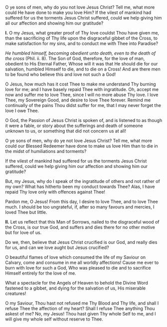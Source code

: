 
O ye sons of men, why do you not love Jesus Christ? Tell me, what more could He have done to make you love Him? If the vilest of mankind had suffered for us the torments Jesus Christ suffered, could we help giving him all our affection and showing him our gratitude?

**I\.** O my Jesus, what greater proof of Thy love couldst Thou have given me, than the sacrificing of Thy life upon the disgraceful gibbet of the Cross, to make satisfaction for my sins, and to conduct me with Thee into Paradise?

*He humbled himself, becoming obedient unto death, even to the death of the cross* (Phil. ii. 8). The Son of God, therefore, for the love of man, obedient to His Eternal Father, Whose will it was that He should die for our salvation, humbled Himself to die, and to die on a Cross! And are there men to be found who believe this and love not such a God!

O Jesus, how much has it cost Thee to make me understand Thy burning love for me; and I have basely repaid Thee with ingratitude. Oh, accept me now and suffer me to love Thee, since I will no more abuse Thy love. I love Thee, my Sovereign Good, and desire to love Thee forever. Remind me continually of the pains Thou didst suffer for me, that I may never forget the love I owe Thee.

O God, the Passion of Jesus Christ is spoken of, and is listened to as though it were a fable, or story about the sufferings and death of someone unknown to us, or something that did not concern us at all!

O ye sons of men, why do ye not love Jesus Christ? Tell me, what more could our Blessed Redeemer have done to make us love Him than to die in the midst of humiliations and torments?

If the vilest of mankind had suffered for us the torments Jesus Christ suffered, could we help giving him our affection and showing him our gratitude?

But, my Jesus, why do I speak of the ingratitude of others and not rather of my own? What has hitherto been my conduct towards Thee? Alas, I have repaid Thy love only with offences against Thee!

Pardon me, O Jesus! From this day, I desire to love Thee, and to love Thee much. I should be too ungrateful, if, after so many favours and mercies, I loved Thee but little.

**II\.** Let us reflect that this Man of Sorrows, nailed to the disgraceful wood of the Cross, is our true God, and suffers and dies there for no other motive but for love of us.

Do we, then, believe that Jesus Christ crucified is our God, and really dies for us, and can we love aught but Jesus crucified?

O beautiful flames of love which consumed the life of my Saviour on Calvary, come and consume in me all worldly affections! Cause me ever to burn with love for such a God, Who was pleased to die and to sacrifice Himself entirely for the love of me.

What a spectacle for the Angels of Heaven to behold the Divine Word fastened to a gibbet, and dying for the salvation of us, His miserable creatures!

O my Saviour, Thou hast not refused me Thy Blood and Thy life, and shall I refuse Thee the affection of my heart? Shall I refuse Thee anything Thou askest of me? No, my Jesus! Thou hast given Thy whole Self to me, and I will give my whole self without reserve to Thee.

